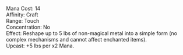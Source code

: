 Mana Cost: 14  
Affinity: Craft  
Range: Touch  
Concentration: No  
Effect: Reshape up to 5 lbs of non-magical metal into a simple form (no complex mechanisms and cannot affect enchanted items).  
Upcast: +5 lbs per x2 Mana.